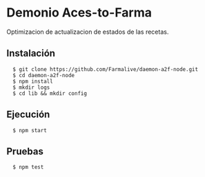 # Demonio Aces-to-Farma

Optimizacion de actualizacion de estados de las recetas.



## Instalación

```shell
  $ git clone https://github.com/Farmalive/daemon-a2f-node.git
  $ cd daemon-a2f-node
  $ npm install
  $ mkdir logs
  $ cd lib && mkdir config

```

## Ejecución

```shell
  $ npm start
```

## Pruebas

```shell
  $ npm test
```